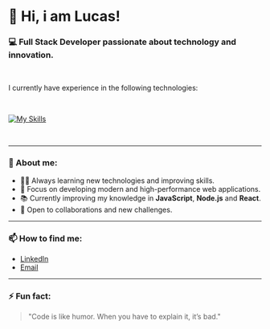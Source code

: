 # 👋 Hi, i am Lucas!

### 💻 Full Stack Developer passionate about technology and innovation.

<br>

I currently have experience in the following technologies:

<br>

[![My Skills](https://skillicons.dev/icons?i=html,css,js,nodejs,react,tailwind,python,git,github,mysql,azure)](https://skillicons.dev)

<br>

---

### 🚀 About me:
- 👨‍💻 Always learning new technologies and improving skills.
- 🎯 Focus on developing modern and high-performance web applications.
- 📚 Currently improving my knowledge in **JavaScript**, **Node.js** and **React**.
- 🤝 Open to collaborations and new challenges.
---

### 📫 How to find me:
- [LinkedIn](https://www.linkedin.com/in/lucas-porto-0b6843270/) <!-- (Depois você coloca o seu link real aqui) -->
- [Email](mailto:lucasfportosilva@gmail.com)

---

### ⚡ Fun fact:
> "Code is like humor. When you have to explain it, it’s bad."


<!--
**lucasfporto1/lucasfporto1** is a ✨ _special_ ✨ repository because its `README.md` (this file) appears on your GitHub profile.

Here are some ideas to get you started:

- 🔭 I’m currently working on ...
- 🌱 I’m currently learning ...
- 👯 I’m looking to collaborate on ...
- 🤔 I’m looking for help with ...
- 💬 Ask me about ...
- 📫 How to reach me: ...
- 😄 Pronouns: ...
- ⚡ Fun fact: ...
-->
